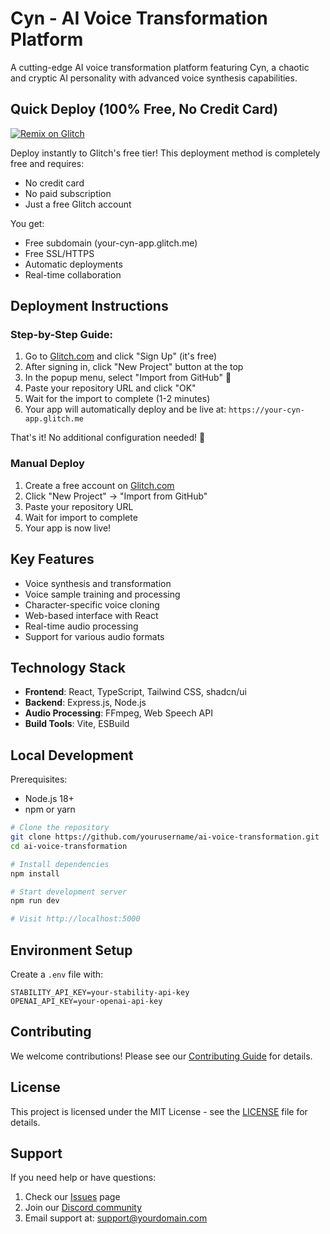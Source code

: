 # Cyn - AI Voice Transformation Platform

A cutting-edge AI voice transformation platform featuring Cyn, a chaotic and cryptic AI personality with advanced voice synthesis capabilities.

## Quick Deploy (100% Free, No Credit Card)
[![Remix on Glitch](https://cdn.glitch.com/2703baf2-b643-4da7-ab91-7ee2a2d00b5b%2Fremix-button.svg)](https://glitch.com/edit/#!/import/github/yourusername/cyn)

Deploy instantly to Glitch's free tier! This deployment method is completely free and requires:
- No credit card
- No paid subscription
- Just a free Glitch account

You get:
- Free subdomain (your-cyn-app.glitch.me)
- Free SSL/HTTPS
- Automatic deployments
- Real-time collaboration

## Deployment Instructions

### Step-by-Step Guide:

1. Go to [Glitch.com](https://glitch.com) and click "Sign Up" (it's free)
2. After signing in, click "New Project" button at the top
3. In the popup menu, select "Import from GitHub" 🔄
4. Paste your repository URL and click "OK"
5. Wait for the import to complete (1-2 minutes)
6. Your app will automatically deploy and be live at:
   `https://your-cyn-app.glitch.me`

That's it! No additional configuration needed! 🎉

### Manual Deploy
1. Create a free account on [Glitch.com](https://glitch.com)
2. Click "New Project" → "Import from GitHub"
3. Paste your repository URL
4. Wait for import to complete
5. Your app is now live!


## Key Features

- Voice synthesis and transformation
- Voice sample training and processing
- Character-specific voice cloning
- Web-based interface with React
- Real-time audio processing
- Support for various audio formats

## Technology Stack

- **Frontend**: React, TypeScript, Tailwind CSS, shadcn/ui
- **Backend**: Express.js, Node.js
- **Audio Processing**: FFmpeg, Web Speech API
- **Build Tools**: Vite, ESBuild

## Local Development

Prerequisites:
- Node.js 18+ 
- npm or yarn

```bash
# Clone the repository
git clone https://github.com/yourusername/ai-voice-transformation.git
cd ai-voice-transformation

# Install dependencies
npm install

# Start development server
npm run dev

# Visit http://localhost:5000
```

## Environment Setup

Create a `.env` file with:

```env
STABILITY_API_KEY=your-stability-api-key
OPENAI_API_KEY=your-openai-api-key
```

## Contributing

We welcome contributions! Please see our [Contributing Guide](CONTRIBUTING.md) for details.

## License

This project is licensed under the MIT License - see the [LICENSE](LICENSE) file for details.

## Support

If you need help or have questions:
1. Check our [Issues](https://github.com/yourusername/ai-voice-transformation/issues) page
2. Join our [Discord community](https://discord.gg/yourdiscord)
3. Email support at: support@yourdomain.com